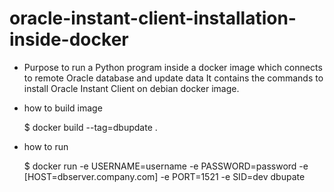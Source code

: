 # oracle-instant-client-installation-inside-docker

- Purpose
  to run a Python program inside a docker image which connects to remote Oracle database and update data
  It  contains the commands to install Oracle Instant Client on debian docker image.

- how to build image

   $ docker build --tag=dbupdate . 
  
- how to run

  $ docker run -e USERNAME=username -e PASSWORD=password -e [HOST=dbserver.company.com] -e PORT=1521 -e SID=dev dbupate
